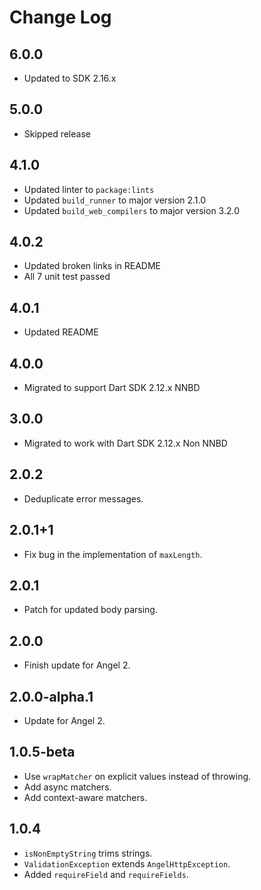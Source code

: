 # Change Log

## 6.0.0

* Updated to SDK 2.16.x

## 5.0.0

* Skipped release

## 4.1.0

* Updated linter to `package:lints`
* Updated `build_runner` to major version 2.1.0
* Updated `build_web_compilers` to major version 3.2.0

## 4.0.2

* Updated broken links in README
* All 7 unit test passed

## 4.0.1

* Updated README

## 4.0.0

* Migrated to support Dart SDK 2.12.x NNBD

## 3.0.0

* Migrated to work with Dart SDK 2.12.x Non NNBD

## 2.0.2

* Deduplicate error messages.

## 2.0.1+1

* Fix bug in the implementation of `maxLength`.

## 2.0.1

* Patch for updated body parsing.

## 2.0.0

* Finish update for Angel 2.

## 2.0.0-alpha.1

* Update for Angel 2.

## 1.0.5-beta

* Use `wrapMatcher` on explicit values instead of throwing.
* Add async matchers.
* Add context-aware matchers.

## 1.0.4

* `isNonEmptyString` trims strings.
* `ValidationException` extends `AngelHttpException`.
* Added `requireField` and `requireFields`.
